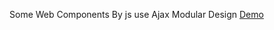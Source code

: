 Some Web Components By js
use Ajax
Modular Design
<a href='http://www.studaholic.online/GhostRecon/'>Demo<a>
